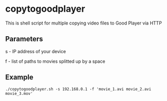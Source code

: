 # copytogoodplayer
This is shell script for multiple copying video files to Good Player via HTTP 

## Parameters
s - IP address of your device

f - list of paths to movies splitted up by a space

## Example
`./copytogoodplayer.sh -s 192.168.0.1 -f 'movie_1.avi movie_2.avi movie_3.mov' `
